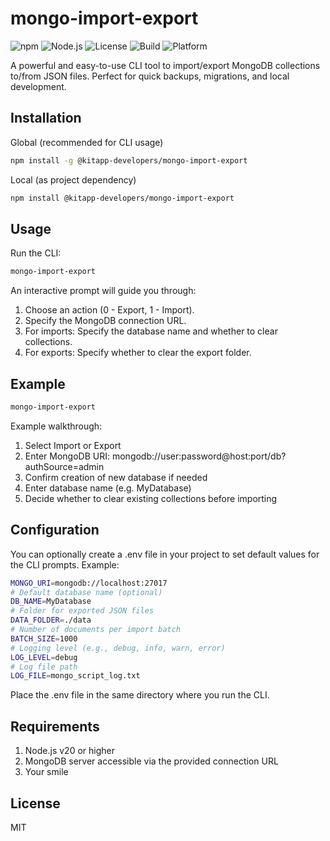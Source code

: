 # mongo-import-export

![npm](https://img.shields.io/npm/v/@kitapp-developers/mongo-import-export?color=brightgreen&label=npm%20package)
![Node.js](https://img.shields.io/badge/node-%3E=20.0.0-blue)
![License](https://img.shields.io/npm/l/@kitapp-developers/mongo-import-export?color=blue)
![Build](https://img.shields.io/badge/build-passing-brightgreen)
![Platform](https://img.shields.io/badge/platform-cli-lightgrey)

A powerful and easy-to-use CLI tool to import/export MongoDB collections to/from JSON files. Perfect for quick backups, migrations, and local development.

## Installation

Global (recommended for CLI usage)
```bash
npm install -g @kitapp-developers/mongo-import-export
```
Local (as project dependency)
```bash
npm install @kitapp-developers/mongo-import-export
```
## Usage

Run the CLI:

```bash
mongo-import-export
```
An interactive prompt will guide you through:

1. Choose an action (0 - Export, 1 - Import).
2. Specify the MongoDB connection URL.
3. For imports: Specify the database name and whether to clear collections.
4. For exports: Specify whether to clear the export folder.

## Example
```bash
mongo-import-export
```
Example walkthrough:

1. Select Import or Export
2. Enter MongoDB URI:
mongodb://user:password@host:port/db?authSource=admin
3. Confirm creation of new database if needed
4. Enter database name (e.g. MyDatabase)
5. Decide whether to clear existing collections before importing


## Configuration
You can optionally create a .env file in your project to set default values for the CLI prompts. Example:

```bash
MONGO_URI=mongodb://localhost:27017
# Default database name (optional)
DB_NAME=MyDatabase
# Folder for exported JSON files
DATA_FOLDER=./data
# Number of documents per import batch
BATCH_SIZE=1000
# Logging level (e.g., debug, info, warn, error)
LOG_LEVEL=debug
# Log file path
LOG_FILE=mongo_script_log.txt
```
Place the .env file in the same directory where you run the CLI.

## Requirements
1. Node.js v20 or higher
2. MongoDB server accessible via the provided connection URL
3. Your smile

## License
MIT

